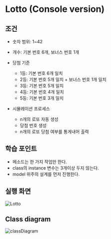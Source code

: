 # Lotto (Console version)

## 조건
* 숫자 범위: 1~42

* 개수: 기본 번호 6개, 보너스 번호 1개

* 당첨 기준
  - 1등: 기본 번호 6개 일치
  - 2등: 기본 번호 5개 일치 + 보너스 번호 1개 일치
  - 3등: 기본 번호 5개 일치
  - 4등: 기본 번호 4개 일치
  - 5등: 기본 번호 3개 일치
  
* 시뮬레이션 프로세스
  - n개의 로또 자동 생성
  - 당첨 번호 생성
  - n개의 로또 당첨 여부를 통게내어 출력

## 학습 포인트
* 메소드는 한 가지 작업만 한다.
* class의 instance 변수는 3개이상 두지 않는다.
* model 위주의 설계를 먼저 진행한다.

## 실행 화면

![Lotto](https://user-images.githubusercontent.com/58816862/104042506-f00f5d00-521d-11eb-879a-f100b1862dbc.png)

## Class diagram

![classDiagram](https://user-images.githubusercontent.com/58816862/104041635-b5f18b80-521c-11eb-8a63-19ba4605a387.png)